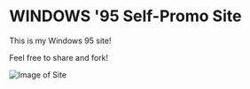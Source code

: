 WINDOWS '95 Self-Promo Site
=================
This is my Windows 95 site!

Feel free to share and fork!

![Image of Site](https://i.ibb.co/8gKD0jD/Screen-Shot-2019-04-19-at-9-29-43-PM.png)
